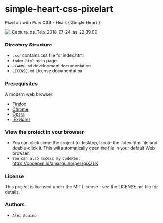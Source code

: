 # simple-heart-css-pixelart

Pixel art with Pure CSS - Heart { Simple Heart }

![_Captura_de_Tela_2018-07-24_às_22.39.00](/uploads/9d7fcbf270229cf12aa4a968288b6352/_Captura_de_Tela_2018-07-24_às_22.39.00.png)

### Directory Structure

* `css/` contains css file for index.html
* `index.html` main page
* `README.md` development documentation
* `LICENSE.md` License documentation


### Prerequisites

A modern web browser:
* [Firefox] 
* [Chrome] 
* [Opera]
* [IExplorer] 

[Firefox]: https://www.mozilla.org/pt-BR/firefox/new/
[Chrome]: https://www.google.com/chrome/
[Opera]: http://www.opera.com/
[IExplorer]: https://www.microsoft.com/pt-br/download/internet-explorer.aspx/


### View the project in your browser

* You can click clone the project to desktop, locate the index.html file and double-click it. This will automatically open the file in your default Web browser. 
* `You can also access my CodePen:` https://codepen.io/alexaquino/pen/gjXZLK

### License

This project is licensed under the MIT License - see the LICENSE.md file for details.

### Authors

* `Alex Aquino`
